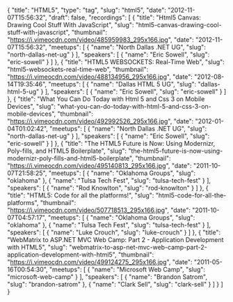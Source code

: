 {
  "title": "HTML5",
  "type": "tag",
  "slug": "html5",
  "date": "2012-11-07T15:56:32",
  "draft": false,
  "recordings": [
    {
      "title": "Html5 Canvas: Drawing Cool Stuff With JavaScript",
      "slug": "html5-canvas-drawing-cool-stuff-with-javascript",
      "thumbnail": "https://i.vimeocdn.com/video/485959983_295x166.jpg",
      "date": "2012-11-07T15:56:32",
      "meetups": [
        {
          "name": "North Dallas .NET UG",
          "slug": "north-dallas-net-ug"
        }
      ],
      "speakers": [
        {
          "name": "Eric Sowell",
          "slug": "eric-sowell"
        }
      ]
    },
    {
      "title": "HTML5 WEBSOCKETS: Real-Time Web",
      "slug": "html5-websockets-real-time-web",
      "thumbnail": "https://i.vimeocdn.com/video/488134956_295x166.jpg",
      "date": "2012-08-14T19:35:46",
      "meetups": [
        {
          "name": "Dallas HTML 5 UG",
          "slug": "dallas-html-5-ug"
        }
      ],
      "speakers": [
        {
          "name": "Eric Sowell",
          "slug": "eric-sowell"
        }
      ]
    },
    {
      "title": "What You Can Do Today with Html 5 and Css 3 on Mobile Devices",
      "slug": "what-you-can-do-today-with-html-5-and-css-3-on-mobile-devices",
      "thumbnail": "https://i.vimeocdn.com/video/492992526_295x166.jpg",
      "date": "2012-01-04T01:02:42",
      "meetups": [
        {
          "name": "North Dallas .NET UG",
          "slug": "north-dallas-net-ug"
        }
      ],
      "speakers": [
        {
          "name": "Eric Sowell",
          "slug": "eric-sowell"
        }
      ]
    },
    {
      "title": "The HTML5 Future is Now: Using Modernizr, Poly-fills, and HTML5 Boilerplate",
      "slug": "the-html5-future-is-now-using-modernizr-poly-fills-and-html5-boilerplate",
      "thumbnail": "https://i.vimeocdn.com/video/495140813_295x166.jpg",
      "date": "2011-10-07T21:58:25",
      "meetups": [
        {
          "name": "Oklahoma Groups",
          "slug": "oklahoma"
        },
        {
          "name": "Tulsa Tech Fest",
          "slug": "tulsa-tech-fest"
        }
      ],
      "speakers": [
        {
          "name": "Rod Knowlton",
          "slug": "rod-knowlton"
        }
      ]
    },
    {
      "title": "HTML5: Code for all the platforms!",
      "slug": "html5-code-for-all-the-platforms",
      "thumbnail": "https://i.vimeocdn.com/video/507718513_295x166.jpg",
      "date": "2011-10-07T04:57:17",
      "meetups": [
        {
          "name": "Oklahoma Groups",
          "slug": "oklahoma"
        },
        {
          "name": "Tulsa Tech Fest",
          "slug": "tulsa-tech-fest"
        }
      ],
      "speakers": [
        {
          "name": "Luke Crouch",
          "slug": "luke-crouch"
        }
      ]
    },
    {
      "title": "WebMatrix to ASP.NET MVC Web Camp: Part 2 - Application Development with HTML5",
      "slug": "webmatrix-to-asp-net-mvc-web-camp-part-2-application-development-with-html5",
      "thumbnail": "https://i.vimeocdn.com/video/499124275_295x166.jpg",
      "date": "2011-05-16T00:54:30",
      "meetups": [
        {
          "name": "Microsoft Web Camp",
          "slug": "microsoft-web-camp"
        }
      ],
      "speakers": [
        {
          "name": "Brandon Satrom",
          "slug": "brandon-satrom"
        },
        {
          "name": "Clark Sell",
          "slug": "clark-sell"
        }
      ]
    }
  ]
}
